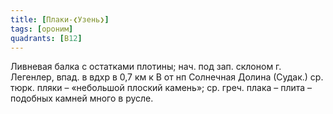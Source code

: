 ```yaml
---
title: [Плаки-❮Узень❯]
tags: [ороним]
quadrants: [В12]
---
```


Ливневая балка с остатками плотины; нач. под зап. склоном г. Легенлер, впад. в
вдхр в 0,7 км к В от нп Солнечная Долина (Судак.) ср. тюрк. пляки – «небольшой
плоский камень»; ср. греч. плака – плита – подобных камней много в русле.
